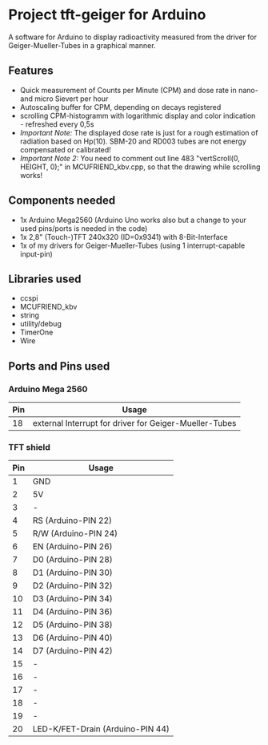 # Project tft-geiger for Arduino
A software for Arduino to display radioactivity measured from the driver for Geiger-Mueller-Tubes in a graphical manner.

## Features
* Quick measurement of Counts per Minute (CPM) and dose rate in nano- and micro Sievert per hour
* Autoscaling buffer for CPM, depending on decays registered
* scrolling CPM-histogramm with logarithmic display and color indication - refreshed every 0,5s
* *Important Note:* The displayed dose rate is just for a rough estimation of radiation based on Hp(10). SBM-20 and RD003 tubes are not energy compensated or calibrated!
* *Important Note 2:* You need to comment out line 483 "vertScroll(0, HEIGHT, 0);" in MCUFRIEND_kbv.cpp, so that the drawing while scrolling works!

## Components needed
* 1x Arduino Mega2560 (Arduino Uno works also but a change to your used pins/ports is needed in the code)
* 1x 2,8" (Touch-)TFT 240x320 (ID=0x9341) with 8-Bit-Interface
* 1x of my drivers for Geiger-Mueller-Tubes (using 1 interrupt-capable input-pin)

## Libraries used
* ccspi
* MCUFRIEND_kbv
* string
* utility/debug
* TimerOne
* Wire

## Ports and Pins used
### Arduino Mega 2560
Pin  | Usage
-----|-----------
 18  | external Interrupt for driver for Geiger-Mueller-Tubes

### TFT shield
Pin  | Usage
-----|-----------
  1  | GND
  2  | 5V
  3  | -
  4  | RS (Arduino-PIN 22)
  5  | R/W (Arduino-PIN 24)
  6  | EN (Arduino-PIN 26)
  7  | D0 (Arduino-PIN 28)
  8  | D1 (Arduino-PIN 30)
  9  | D2 (Arduino-PIN 32)
 10  | D3 (Arduino-PIN 34)
 11  | D4 (Arduino-PIN 36)
 12  | D5 (Arduino-PIN 38)
 13  | D6 (Arduino-PIN 40)
 14  | D7 (Arduino-PIN 42)
 15  | -
 16  | -
 17  | -
 18  | -
 19  | -
 20  | LED-K/FET-Drain (Arduino-PIN 44)
